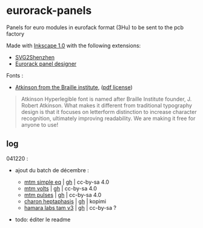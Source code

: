 # eurorack-panels
Panels for euro modules in eurofack format (3Hu) to be sent to the pcb factory

Made with [Inkscape 1.0](http://inkscape.org/) with the following extensions:

- [SVG2Shenzhen](https://github.com/badgeek/svg2shenzhen)
- [Eurorack panel designer](https://github.com/THX2112/Eurorack-Panel-Designer)


Fonts : 

- [Atkinson from the Braille institute](https://www.brailleinstitute.org/freefont), ([pdf license](https://www.brailleinstitute.org/wp-content/uploads/2020/11/Atkinson-Hyperlegible-Font-License-2020-1104.pdf))
> Atkinson Hyperlegible font is named after Braille Institute founder, J. Robert Atkinson.  What makes it different from traditional typography design is that it focuses on letterform distinction to increase character recognition, ultimately improving readability.  We are making it free for anyone to use!



## log

041220 : 
- ajout du batch de décembre : 
  - [mtm simple eq](https://www.musicthing.co.uk/pages/simpleeq.html) | [gh](https://github.com/TomWhitwell/SimpleEQ) | cc-by-sa 4.0
  - [mtm volts](https://www.musicthing.co.uk/pages/volts.html) | [gh](https://github.com/TomWhitwell/Volts) | cc-by-sa 4.0
  - [mtm pulses](https://www.musicthing.co.uk/pages/pulses.html) | [gh](https://github.com/TomWhitwell/Turing-Pulse-Expander) | cc-by-sa 4.0
  - [charon heptaphasis](charon.sk/heptaphasis/) | [gh](https://github.com/charonme/heptaphasis) | kopimi
  - [hamara labs tam v3](https://www.modulargrid.net/e/other-unknown-hamara-labs-triple-attenuverter-mixer-v2-tam) | [gh](https://github.com/ishkabbible/TAM_V3) | cc-by-sa ?


- todo: éditer le readme

